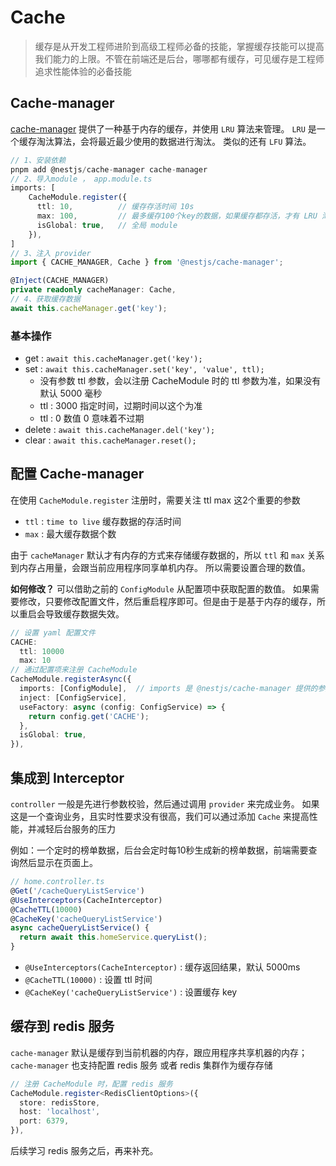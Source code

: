 # Cache

> 缓存是从开发工程师进阶到高级工程师必备的技能，掌握缓存技能可以提高我们能力的上限。不管在前端还是后台，哪哪都有缓存，可见缓存是工程师追求性能体验的必备技能

## Cache-manager

[cache-manager](https://github.com/jaredwray/cacheable) 提供了一种基于内存的缓存，并使用 `LRU` 算法来管理。 `LRU` 是一个缓存淘汰算法，会将最近最少使用的数据进行淘汰。 类似的还有 `LFU` 算法。


```ts
// 1、安装依赖
pnpm add @nestjs/cache-manager cache-manager
// 2、导入module ， app.module.ts
imports: [
    CacheModule.register({
      ttl: 10,          // 缓存存活时间 10s
      max: 100,         // 最多缓存100个key的数据，如果缓存都存活，才有 LRU 淘汰
      isGlobal: true,   // 全局 module
    }),
]
// 3、注入 provider
import { CACHE_MANAGER, Cache } from '@nestjs/cache-manager';

@Inject(CACHE_MANAGER)
private readonly cacheManager: Cache,
// 4、获取缓存数据
await this.cacheManager.get('key');
```


### 基本操作

- get : `await this.cacheManager.get('key');`
- set : `await this.cacheManager.set('key', 'value', ttl);` 
  - 没有参数 ttl 参数，会以注册 CacheModule 时的 ttl 参数为准，如果没有默认 5000 毫秒
  - ttl : 3000  指定时间，过期时间以这个为准
  - ttl : 0 数值 0 意味着不过期
- delete : `await this.cacheManager.del('key');`
- clear : `await this.cacheManager.reset();`

## 配置 Cache-manager

在使用 `CacheModule.register` 注册时，需要关注 ttl max 这2个重要的参数

- `ttl` : `time to live` 缓存数据的存活时间
- `max` : 最大缓存数据个数

由于 `cacheManager` 默认才有内存的方式来存储缓存数据的，所以 `ttl` 和 `max` 关系到内存占用量，会跟当前应用程序同享单机内存。 所以需要设置合理的数值。

**如何修改？** 可以借助之前的 `ConfigModule` 从配置项中获取配置的数值。 如果需要修改，只要修改配置文件，然后重启程序即可。但是由于是基于内存的缓存，所以重启会导致缓存数据失效。

```ts
// 设置 yaml 配置文件
CACHE:
  ttl: 10000
  max: 10
// 通过配置项来注册 CacheModule
CacheModule.registerAsync({
  imports: [ConfigModule],  // imports 是 @nestjs/cache-manager 提供的参数
  inject: [ConfigService],
  useFactory: async (config: ConfigService) => {
    return config.get('CACHE');
  },
  isGlobal: true,
}),
```


## 集成到 Interceptor

`controller` 一般是先进行参数校验，然后通过调用 `provider` 来完成业务。 如果这是一个查询业务，且实时性要求没有很高，我们可以通过添加 `Cache` 来提高性能，并减轻后台服务的压力

例如：一个定时的榜单数据，后台会定时每10秒生成新的榜单数据，前端需要查询然后显示在页面上。

```ts
// home.controller.ts
@Get('/cacheQueryListService')
@UseInterceptors(CacheInterceptor)
@CacheTTL(10000)
@CacheKey('cacheQueryListService')
async cacheQueryListService() {
  return await this.homeService.queryList();
}
```

- `@UseInterceptors(CacheInterceptor)` :  缓存返回结果，默认 5000ms
- `@CacheTTL(10000)` : 设置 ttl 时间
- `@CacheKey('cacheQueryListService')` : 设置缓存 key

## 缓存到 redis 服务

`cache-manager` 默认是缓存到当前机器的内存，跟应用程序共享机器的内存；`cache-manager` 也支持配置 redis 服务 或者 redis 集群作为缓存存储

```ts
// 注册 CacheModule 时，配置 redis 服务
CacheModule.register<RedisClientOptions>({
  store: redisStore,
  host: 'localhost',
  port: 6379,
}),
```

后续学习 redis 服务之后，再来补充。